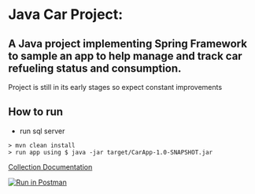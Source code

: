 # Java Car Project:


## A Java project implementing Spring Framework to sample an app to help manage and track car refueling status and consumption.

Project is still in its early stages so expect constant improvements


## How to run
- run sql server

```
> mvn clean install
> run app using $ java -jar target/CarApp-1.0-SNAPSHOT.jar
```


[Collection Documentation](https://documenter.getpostman.com/view/1138746/collection/RVu5j98p)


[![Run in Postman](https://run.pstmn.io/button.svg)](https://app.getpostman.com/run-collection/1e858d6378475dec890b)
